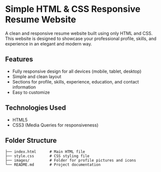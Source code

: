 # Simple HTML & CSS Responsive Resume Website

A clean and responsive resume website built using only HTML and CSS. This website is designed to showcase your professional profile, skills, and experience in an elegant and modern way.

## Features

- Fully responsive design for all devices (mobile, tablet, desktop)
- Simple and clean layout
- Sections for profile, skills, experience, education, and contact information
- Easy to customize

## Technologies Used

- HTML5
- CSS3 (Media Queries for responsiveness)

## Folder Structure

```
├── index.html      # Main HTML file
├── style.css       # CSS styling file
├── images/         # Folder for profile pictures and icons
└── README.md       # Project documentation
```
